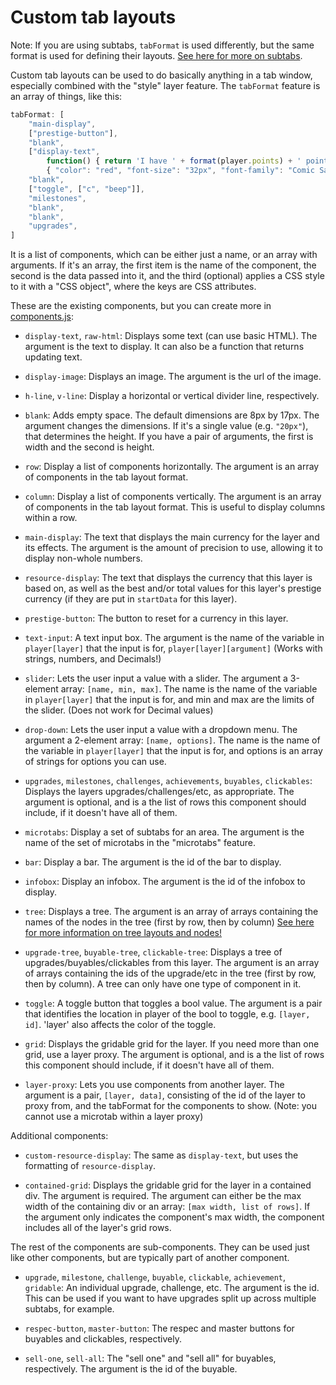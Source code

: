 # Custom tab layouts

Note: If you are using subtabs, `tabFormat` is used differently, but the same format is used for defining their layouts. [See here for more on subtabs](subtabs-and-microtabs.md).

Custom tab layouts can be used to do basically anything in a tab window, especially combined with the "style" layer feature. The `tabFormat` feature is an array of things, like this:

```js
tabFormat: [
    "main-display",
    ["prestige-button"],
    "blank",
    ["display-text",
        function() { return 'I have ' + format(player.points) + ' pointy points!' },
        { "color": "red", "font-size": "32px", "font-family": "Comic Sans MS" }],
    "blank",
    ["toggle", ["c", "beep"]],
    "milestones",
    "blank",
    "blank",
    "upgrades",
]
```

It is a list of components, which can be either just a name, or an array with arguments. If it's an array, the first item is the name of the component, the second is the data passed into it, and the third (optional) applies a CSS style to it with a "CSS object", where the keys are CSS attributes.

These are the existing components, but you can create more in [components.js](/js/technical/components.js):

- `display-text`, `raw-html`: Displays some text (can use basic HTML). The argument is the text to display. It can also be a function that returns updating text.

- `display-image`: Displays an image. The argument is the url of the image.

- `h-line`, `v-line`: Display a horizontal or vertical divider line, respectively.

- `blank`: Adds empty space. The default dimensions are 8px by 17px. The argument changes the dimensions. If it's a single value (e.g. `"20px"`), that determines the height. If you have a pair of arguments, the first is width and the second is height.

- `row`: Display a list of components horizontally. The argument is an array of components in the tab layout format.

- `column`: Display a list of components vertically. The argument is an array of components in the tab layout format. This is useful to display columns within a row.

- `main-display`: The text that displays the main currency for the layer and its effects. The argument is the amount of precision to use, allowing it to display non-whole numbers.

- `resource-display`: The text that displays the currency that this layer is based on, as well as the best and/or total values for this layer's prestige currency (if they are put in `startData` for this layer).

- `prestige-button`: The button to reset for a currency in this layer.

- `text-input`: A text input box. The argument is the name of the variable in `player[layer]` that the input is for, `player[layer][argument]`
    (Works with strings, numbers, and Decimals!)

- `slider`: Lets the user input a value with a slider. The argument a 3-element array: `[name, min, max]`.
    The name is the name of the variable in `player[layer]` that the input is for, and min and max are the limits of the slider.
    (Does not work for Decimal values)

- `drop-down`: Lets the user input a value with a dropdown menu. The argument a 2-element array: `[name, options]`.
    The name is the name of the variable in `player[layer]` that the input is for, and options is an array of strings for options you can use.

- `upgrades`, `milestones`, `challenges`, `achievements`, `buyables`, `clickables`: Displays the layers upgrades/challenges/etc, as appropriate. The argument is optional, and is a the list of rows this component should include, if it doesn't have all of them.

- `microtabs`: Display a set of subtabs for an area. The argument is the name of the set of microtabs in the "microtabs" feature.

- `bar`: Display a bar. The argument is the id of the bar to display.

- `infobox`: Display an infobox. The argument is the id of the infobox to display.

- `tree`: Displays a tree. The argument is an array of arrays containing the names of the nodes in the tree (first by row, then by column)
    [See here for more information on tree layouts and nodes!](trees-and-tree-customization.md)

- `upgrade-tree`, `buyable-tree`, `clickable-tree`: Displays a tree of upgrades/buyables/clickables from this layer. The argument is an array of arrays containing the ids of the upgrade/etc in the tree (first by row, then by column). A tree can only have one type of component in it.

- `toggle`: A toggle button that toggles a bool value. The argument is a pair that identifies the location in player of the bool to toggle, e.g. `[layer, id]`. 'layer' also affects the color of the toggle.

- `grid`: Displays the gridable grid for the layer. If you need more than one grid, use a layer proxy. The argument is optional, and is a the list of rows this component should include, if it doesn't have all of them.

- `layer-proxy`: Lets you use components from another layer. The argument is a pair, `[layer, data]`, consisting of the id of the layer to proxy from, and the tabFormat for the components to show.
    (Note: you cannot use a microtab within a layer proxy)

Additional components:

- `custom-resource-display`: The same as `display-text`, but uses the formatting of `resource-display`.

- `contained-grid`: Displays the gridable grid for the layer in a contained div. The argument is required. The argument can either be the max width of the containing div or an array: `[max width, list of rows]`. If the argument only indicates the component's max width, the component includes all of the layer's grid rows.

The rest of the components are sub-components. They can be used just like other components, but are typically part of another component.

- `upgrade`, `milestone`, `challenge`, `buyable`, `clickable`, `achievement`, `gridable`: An individual upgrade, challenge, etc. The argument is the id. This can be used if you want to have upgrades split up across multiple subtabs, for example.

- `respec-button`, `master-button`: The respec and master buttons for buyables and clickables, respectively.

- `sell-one`, `sell-all`: The "sell one" and "sell all" for buyables, respectively. The argument is the id of the buyable.
